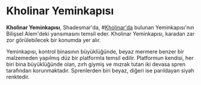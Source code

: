 # Kholinar Yeminkapısı

**Kholinar Yeminkapısı**, Shadesmar'da, #[Kholinar'da](locations/kholinar) bulunan Yeminkapısı'nın Bilişsel Alem'deki yansımasını temsil eder. Kholinar Yeminkapısı, karadan zar zor görülebilecek bir konumda yer alır.

Yeminkapısı, kontrol binasının büyüklüğünde, beyaz mermere benzer bir malzemeden yapılmış düz bir platformla temsil edilir. Platformun kendisi, her biri bina büyüklüğünde olan, zırh giymiş ve mızrak tutan iki devasa spren tarafından korunmaktadır. Sprenlerden biri beyaz, diğeri ise parıldayan siyah renktedir.
